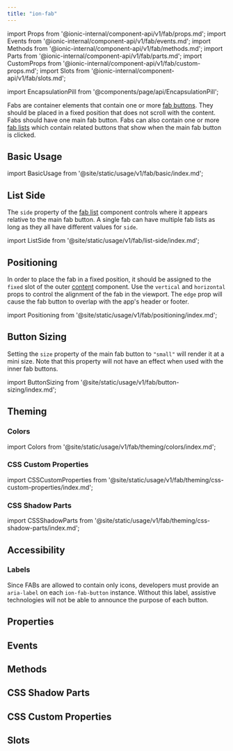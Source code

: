 ```yaml
---
title: "ion-fab"
---
```

import Props from '@ionic-internal/component-api/v1/fab/props.md';
import Events from '@ionic-internal/component-api/v1/fab/events.md';
import Methods from '@ionic-internal/component-api/v1/fab/methods.md';
import Parts from '@ionic-internal/component-api/v1/fab/parts.md';
import CustomProps from '@ionic-internal/component-api/v1/fab/custom-props.md';
import Slots from '@ionic-internal/component-api/v1/fab/slots.md';

<head>
  <title>ion-fab: Floating Action Button for Android and iOS Ionic Apps</title>
  <meta name="description" content="Fabs, floating action buttons, are container elements that contain one or more fab buttons. Use ion-fab when creating Android and iOS apps with Ionic Framework." />
</head>

import EncapsulationPill from '@components/page/api/EncapsulationPill';

<EncapsulationPill type="shadow" />

Fabs are container elements that contain one or more [fab buttons](./fab-button). They should be placed in a fixed position that does not scroll with the content. Fabs should have one main fab button. Fabs can also contain one or more [fab lists](./fab-list) which contain related buttons that show when the main fab button is clicked.

## Basic Usage

import BasicUsage from '@site/static/usage/v1/fab/basic/index.md';

<BasicUsage />

## List Side

The `side` property of the [fab list](./fab-list) component controls where it appears relative to the main fab button. A single fab can have multiple fab lists as long as they all have different values for `side`.

import ListSide from '@site/static/usage/v1/fab/list-side/index.md';

<ListSide />

## Positioning

In order to place the fab in a fixed position, it should be assigned to the `fixed` slot of the outer [content](./content) component. Use the `vertical` and `horizontal` props to control the alignment of the fab in the viewport. The `edge` prop will cause the fab button to overlap with the app's header or footer.

import Positioning from '@site/static/usage/v1/fab/positioning/index.md';

<Positioning />

## Button Sizing

Setting the `size` property of the main fab button to `"small"` will render it at a mini size. Note that this property will not have an effect when used with the inner fab buttons.

import ButtonSizing from '@site/static/usage/v1/fab/button-sizing/index.md';

<ButtonSizing />

## Theming

### Colors

import Colors from '@site/static/usage/v1/fab/theming/colors/index.md';

<Colors />

### CSS Custom Properties

import CSSCustomProperties from '@site/static/usage/v1/fab/theming/css-custom-properties/index.md';

<CSSCustomProperties />

### CSS Shadow Parts

import CSSShadowParts from '@site/static/usage/v1/fab/theming/css-shadow-parts/index.md';

<CSSShadowParts />
 

## Accessibility

### Labels

Since FABs are allowed to contain only icons, developers must provide an `aria-label` on each `ion-fab-button` instance. Without this label, assistive technologies will not be able to announce the purpose of each button.

## Properties
<Props />

## Events
<Events />

## Methods
<Methods />

## CSS Shadow Parts
<Parts />

## CSS Custom Properties
<CustomProps />

## Slots
<Slots />
